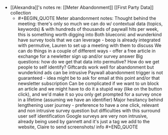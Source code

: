 - [[Alexandra]]'s notes re: [[Meter Abandonment]] [[First Party Data]] collection
	- #+BEGIN_QUOTE
	  Meter abandonment notes:
	  Thought behind the meeting: there's only so much we can do w/ contextual data (topics, keywords) & with hundreds of thousands of paywall hits per week, this is something worth digging into
	  Both blueconic and wunderkind have survey tools that we can leverage - beop is already integrated with permutive, Lauren to set up a meeting with them to discuss
	  We can do things in a couple of different ways - offer a free article in exchange for a newletter sign up and/or survey answer
	  Big questions: how do we get that data into permutive? How do we get people to self identify?
	  Giftcards work well for abandonment but wunderkind ads can be intrusive
	  Paywall abandonment trigger is not guaranteed - idea might be to ask for email at this point and/or that newsletter subscription
	  Can be complicated if we want to un block an article and we might have to do it a stupid way (like on the button click), and we'd make it so you only get prompted for a survey once in a lifetime (assuming we have an identifier)
	  Major hesitancy behind lengthening user journey - preference to have a one click, relevant and non intrusive survey question but difficulties with this surround user self identification
	  Google surveys are very non intrusive, already being used by gannett and it's just a tag we add to the website, Claire to send screenshots/ info
	  #+END_QUOTE